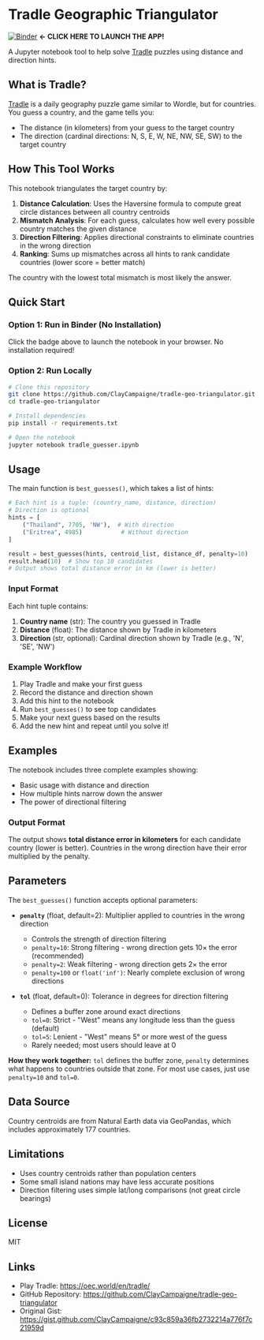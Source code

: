 # Tradle Geographic Triangulator

[![Binder](https://mybinder.org/badge_logo.svg)](https://mybinder.org/v2/gh/ClayCampaigne/tradle-geo-triangulator/HEAD?filepath=tradle_guesser.ipynb) **← CLICK HERE TO LAUNCH THE APP!**

A Jupyter notebook tool to help solve [Tradle](https://oec.world/en/tradle/) puzzles using distance and direction hints.

## What is Tradle?

[Tradle](https://oec.world/en/tradle/) is a daily geography puzzle game similar to Wordle, but for countries. You guess a country, and the game tells you:
- The distance (in kilometers) from your guess to the target country
- The direction (cardinal directions: N, S, E, W, NE, NW, SE, SW) to the target country

## How This Tool Works

This notebook triangulates the target country by:

1. **Distance Calculation**: Uses the Haversine formula to compute great circle distances between all country centroids
2. **Mismatch Analysis**: For each guess, calculates how well every possible country matches the given distance
3. **Direction Filtering**: Applies directional constraints to eliminate countries in the wrong direction
4. **Ranking**: Sums up mismatches across all hints to rank candidate countries (lower score = better match)

The country with the lowest total mismatch is most likely the answer.

## Quick Start

### Option 1: Run in Binder (No Installation)

Click the badge above to launch the notebook in your browser. No installation required!

### Option 2: Run Locally

```bash
# Clone this repository
git clone https://github.com/ClayCampaigne/tradle-geo-triangulator.git
cd tradle-geo-triangulator

# Install dependencies
pip install -r requirements.txt

# Open the notebook
jupyter notebook tradle_guesser.ipynb
```

## Usage

The main function is `best_guesses()`, which takes a list of hints:

```python
# Each hint is a tuple: (country_name, distance, direction)
# Direction is optional
hints = [
    ("Thailand", 7705, 'NW'),  # With direction
    ("Eritrea", 4985)           # Without direction
]

result = best_guesses(hints, centroid_list, distance_df, penalty=10)
result.head(10)  # Show top 10 candidates
# Output shows total distance error in km (lower is better)
```

### Input Format

Each hint tuple contains:
1. **Country name** (str): The country you guessed in Tradle
2. **Distance** (float): The distance shown by Tradle in kilometers
3. **Direction** (str, optional): Cardinal direction shown by Tradle (e.g., 'N', 'SE', 'NW')

### Example Workflow

1. Play Tradle and make your first guess
2. Record the distance and direction shown
3. Add this hint to the notebook
4. Run `best_guesses()` to see top candidates
5. Make your next guess based on the results
6. Add the new hint and repeat until you solve it!

## Examples

The notebook includes three complete examples showing:
- Basic usage with distance and direction
- How multiple hints narrow down the answer
- The power of directional filtering

### Output Format

The output shows **total distance error in kilometers** for each candidate country (lower is better). Countries in the wrong direction have their error multiplied by the penalty.

## Parameters

The `best_guesses()` function accepts optional parameters:

- **`penalty`** (float, default=2): Multiplier applied to countries in the wrong direction
  - Controls the strength of direction filtering
  - `penalty=10`: Strong filtering - wrong direction gets 10× the error (recommended)
  - `penalty=2`: Weak filtering - wrong direction gets 2× the error
  - `penalty=100` or `float('inf')`: Nearly complete exclusion of wrong directions

- **`tol`** (float, default=0): Tolerance in degrees for direction filtering
  - Defines a buffer zone around exact directions
  - `tol=0`: Strict - "West" means any longitude less than the guess (default)
  - `tol=5`: Lenient - "West" means 5° or more west of the guess
  - Rarely needed; most users should leave at 0

**How they work together:** `tol` defines the buffer zone, `penalty` determines what happens to countries outside that zone. For most use cases, just use `penalty=10` and `tol=0`.

## Data Source

Country centroids are from Natural Earth data via GeoPandas, which includes approximately 177 countries.

## Limitations

- Uses country centroids rather than population centers
- Some small island nations may have less accurate positions
- Direction filtering uses simple lat/long comparisons (not great circle bearings)

## License

MIT

## Links

- Play Tradle: https://oec.world/en/tradle/
- GitHub Repository: https://github.com/ClayCampaigne/tradle-geo-triangulator
- Original Gist: https://gist.github.com/ClayCampaigne/c93c859a36fb2732214a776f7c21959d
